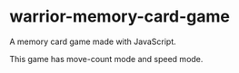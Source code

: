 # warrior-memory-card-game

A memory card game made with JavaScript.

This game has move-count mode and speed mode.
